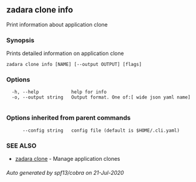 ## zadara clone info

Print information about application clone

### Synopsis

Prints detailed information on application clone

```
zadara clone info [NAME] [--output OUTPUT] [flags]
```

### Options

```
  -h, --help            help for info
  -o, --output string   Output format. One of:[ wide json yaml name]
                        
```

### Options inherited from parent commands

```
      --config string   config file (default is $HOME/.cli.yaml)
```

### SEE ALSO

* [zadara clone](zadara_clone.md)	 - Manage application clones

###### Auto generated by spf13/cobra on 21-Jul-2020

